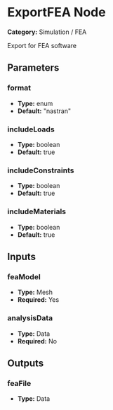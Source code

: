 
# ExportFEA Node

**Category:** Simulation / FEA

Export for FEA software

## Parameters


### format
- **Type:** enum
- **Default:** "nastran"





### includeLoads
- **Type:** boolean
- **Default:** true





### includeConstraints
- **Type:** boolean
- **Default:** true





### includeMaterials
- **Type:** boolean
- **Default:** true





## Inputs


### feaModel
- **Type:** Mesh
- **Required:** Yes



### analysisData
- **Type:** Data
- **Required:** No



## Outputs


### feaFile
- **Type:** Data




